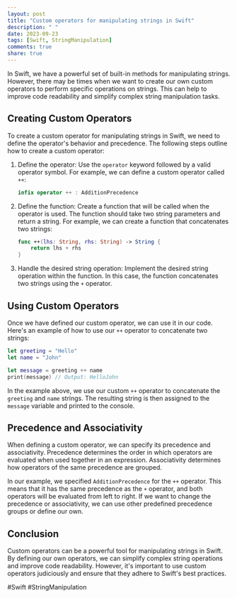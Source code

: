```yaml
---
layout: post
title: "Custom operators for manipulating strings in Swift"
description: " "
date: 2023-09-23
tags: [Swift, StringManipulation]
comments: true
share: true
---
```


In Swift, we have a powerful set of built-in methods for manipulating strings. However, there may be times when we want to create our own custom operators to perform specific operations on strings. This can help to improve code readability and simplify complex string manipulation tasks.

## Creating Custom Operators

To create a custom operator for manipulating strings in Swift, we need to define the operator's behavior and precedence. The following steps outline how to create a custom operator:

1. Define the operator: Use the `operator` keyword followed by a valid operator symbol. For example, we can define a custom operator called `++`:

   ```swift
   infix operator ++ : AdditionPrecedence
   ```

2. Define the function: Create a function that will be called when the operator is used. The function should take two string parameters and return a string. For example, we can create a function that concatenates two strings:

   ```swift
   func ++(lhs: String, rhs: String) -> String {
       return lhs + rhs
   }
   ```

3. Handle the desired string operation: Implement the desired string operation within the function. In this case, the function concatenates two strings using the `+` operator.

## Using Custom Operators

Once we have defined our custom operator, we can use it in our code. Here's an example of how to use our `++` operator to concatenate two strings:

```swift
let greeting = "Hello"
let name = "John"

let message = greeting ++ name
print(message) // Output: HelloJohn
```

In the example above, we use our custom `++` operator to concatenate the `greeting` and `name` strings. The resulting string is then assigned to the `message` variable and printed to the console.

## Precedence and Associativity

When defining a custom operator, we can specify its precedence and associativity. Precedence determines the order in which operators are evaluated when used together in an expression. Associativity determines how operators of the same precedence are grouped.

In our example, we specified `AdditionPrecedence` for the `++` operator. This means that it has the same precedence as the `+` operator, and both operators will be evaluated from left to right. If we want to change the precedence or associativity, we can use other predefined precedence groups or define our own.

## Conclusion

Custom operators can be a powerful tool for manipulating strings in Swift. By defining our own operators, we can simplify complex string operations and improve code readability. However, it's important to use custom operators judiciously and ensure that they adhere to Swift's best practices.

#Swift #StringManipulation